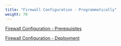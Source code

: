 ```yaml
---
title: "Firewall Configuration - Programmatically"
weight: 70
---
```


[Firewall Configuration - Prerequisites](/70_firewall_configuration/1_prerequisites.md)

[Firewall Configuration - Deployment](/70_firewall_configuration/2_firewall_config.md)